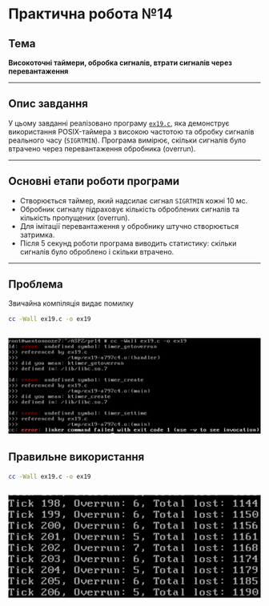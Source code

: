 # Практична робота №14

## Тема

**Високоточні таймери, обробка сигналів, втрати сигналів через перевантаження**

---

## Опис завдання

У цьому завданні реалізовано програму [`ex19.c`](ex19.c), яка демонструє використання POSIX-таймера з високою частотою та обробку сигналів реального часу (`SIGRTMIN`). Програма вимірює, скільки сигналів було втрачено через перевантаження обробника (overrun).

---

## Основні етапи роботи програми

- Створюється таймер, який надсилає сигнал `SIGRTMIN` кожні 10 мс.
- Обробник сигналу підраховує кількість оброблених сигналів та кількість пропущених (overrun).
- Для імітації перевантаження у обробнику штучно створюється затримка.
- Після 5 секунд роботи програма виводить статистику: скільки сигналів було оброблено і скільки втрачено.

---

## Проблема

Звичайна компіляція видає помилку 

```bash
cc -Wall ex19.c -o ex19
```
![Результат виконання завдання продовження](images/ex19_1.png)
---

## Правильне використання 

```bash
cc -Wall ex19.c -o ex19
```

![Результат виконання завдання продовження](images/ex19_2.png)
---